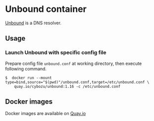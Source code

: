 # Unbound container

[Unbound](https://nlnetlabs.nl/projects/unbound/about/) is a DNS resolver.

## Usage

### Launch Unbound with specific config file

Prepare config file `unbound.conf` at working directory, then execute following command.

    $  docker run --mount type=bind,source="$(pwd)"/unbound.conf,target=/etc/unbound.conf \
        quay.io/cybozu/unbound:1.16 -c /etc/unbound.conf
 
## Docker images

Docker images are available on [Quay.io](https://quay.io/repository/cybozu/unbound)
